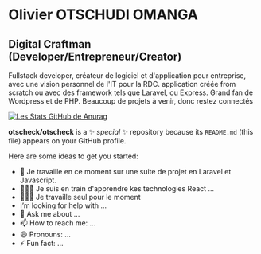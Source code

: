 # Olivier OTSCHUDI OMANGA

## Digital Craftman (Developer/Entrepreneur/Creator)

Fullstack developer, créateur de logiciel et d'application pour entreprise, avec une vision personnel de l'IT pour la RDC. application créée from scratch ou avec des framework tels que Laravel, ou Express. Grand fan de Wordpress et de PHP. Beaucoup de projets à venir, donc restez connectés

[![Les Stats GitHub de Anurag](https://github-readme-stats.vercel.app/api?username=anuraghazra)](https://github.com/otscheck/github-readme-stats)


**otscheck/otscheck** is a ✨ _special_ ✨ repository because its `README.md` (this file) appears on your GitHub profile.

Here are some ideas to get you started:

- 🚀 Je travaille en ce moment sur une suite de projet en Laravel et Javascript.
- 🧘🏾‍♂️ Je suis en train d'apprendre kes technologies React ...
- 🚶🏾‍♂️ Je travaille seul pour le moment 
-  I’m looking for help with ...
- 💬 Ask me about ...
- 📫 How to reach me: ...
- 😄 Pronouns: ...
- ⚡ Fun fact: ...

